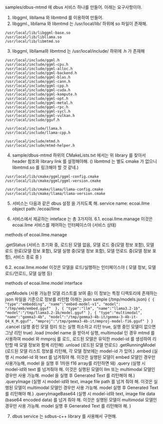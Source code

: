 samples/dbus-mtmd 에 dbus 서비스 하나를 만들어.
아래는 요구사항이야.

1. libggml, libllama 와 libmtmd 를 이용하여 만들어.
2. libggml., libllama 와 libmtmd 는  /usr/local/lib/ 하위에 so 파일이 존재해.
```
/usr/local/lib/libggml-base.so
/usr/local/lib/libllama.so
/usr/local/lib/libmtmd.so
```
3. libggml, libllama와 libmtmd 는 /usr/local/include/ 하위에 .h 가 존재해
```
/usr/local/include/ggml.h
/usr/local/include/ggml-cpu.h
/usr/local/include/ggml-alloc.h
/usr/local/include/ggml-backend.h
/usr/local/include/ggml-blas.h
/usr/local/include/ggml-cann.h
/usr/local/include/ggml-cpp.h
/usr/local/include/ggml-cuda.h
/usr/local/include/ggml-kompute.h
/usr/local/include/ggml-opt.h
/usr/local/include/ggml-metal.h
/usr/local/include/ggml-rpc.h
/usr/local/include/ggml-sycl.h
/usr/local/include/ggml-vulkan.h
/usr/local/include/gguf.h

/usr/local/include/llama.h
/usr/local/include/llama-cpp.h

/usr/local/include/mtmd.h
/usr/local/include/mtmd-helper.h
```
4. sample/dbus-mtmd 하위의 CMakeLists.txt 에서는 위 library 를 찾아서 header 참조와 library link 를 설정해야해. () libmtmd 는 별도 cmake 가 없으니  libmtmd.so 를 링크해야 할 것 같네.)
```
/usr/local/lib/cmake/ggml/ggml-config.cmake
/usr/local/lib/cmake/ggml/ggml-version.cmake

/usr/local/lib/cmake/llama/llama-config.cmake
/usr/local/lib/cmake/llama/llama-version.cmake
```
5. 서비스는 다음과 같은 dbus 설정 을 가지도록 해.
service name: ecoai.llme
object path: /ecoai/llme

6. 서비스에서 제공하는 inteface 는 총 3가지야.
6.1.  ecoai.llme.manage
이것은 ecoai.llme 서비스를 제어하는 인터페이스야 (서비스 상태)

methods of ecoai.llme.manage

 .getStatus  (서비스 초기화 중, 로드된 모델 없음, 모델 로드 중(모델 정보 포함), 모델 로드 완료(모델 정보 포함), 모델 실행 중(모델 정보 포함), 모델 언로드 중(모델 정보 포함), 서비스 종료 중 )

6.2.  ecoai.llme.model
이것은 모델을 로드/실행하는  인터페이스야 ( 모델 정보, 모델 로드/언로드, 모델 실행 등)

methods of ecoai.llme.model interface

 .getModels   (사용 가능한 모델 리스트를 보여 줌)
     이 정보는 특정 디렉토리에 존재하는 json 파일을 기준으로 정보를 리턴함
     아래는 json sample (/tmp/models.json)
     ```
    {
        {
            "type":"embedding",
            "name":"embed-model-v1",
            "model": "/tmp/emb/embed.gguf" 
        },
        {
            "type":"llm",
            "name":"llama3.2-1b",
            "model":"/tmp/llama3.2-1b/model.gguf"
        },
        {
            "type":"multimodal",
            "name":"gemma3-4b",
            "model":"/tmp/gemma3-4b-it/gemma-3-4b-it-Q4_K_M.gguf",
            "mmproj":"/tmp/gemma3-4b-it/mmproj-model-f16.gguf"
        }
    }
     ```
 .cancel   (실행 중인 모델 정리 또는 실행 취소하고 리턴 true,  실행 중인 모델이 없으면 그냥 리턴 true)
 .load  (model name 을 받아서 실행,  multimodal 인 경우 mtmd 를 사용하여 model 와 mmproj 를 로드, 로드된 모델은 유익한 model-id 를 생성하여 리턴할 때 모델 정보와 함께 리턴해)
 .unload  (로드된 모델 언로드)
 .getRunningModel  (로드된 모델 리스트 정보를 리턴해, 각 모델 정보에는 model-id 가 있어.)
 .embed (실행 시 model-id 와 text 를 넘겨줘야 해. 이것은 실행된 모델이 embed 모델인 경우만 사용가능해,  model 을 실행 후 1차원 f16 array를 리턴하면 돼)
 .query 
   (실행 시 model-id와 text 를 넘겨줘야 해. 이것은 실행된 모델이 llm 또는 multimodal 모델인 경우만 사용 가능해. model 을 실행 후 Generated Text 를 리턴해야 해.)
.queryImage
  (실행 시 model-id와 text, image file path 를 넘겨 줘야 해. 이것은 실행된 모델이 multimodal 모델인 경우만 사용 가능해. model 실행 후 Generated Text 를 리턴해야 해.)
.queryImageBase64
 (실행 시 model-id와 text, image file data (base64 encoded data) 를 넘겨 줘야 해. 이것은 실행된 모델이 multimodal 모델인 경우만 사용 가능해. model 실행 후 Generated Text 를 리턴해야 해. )

 7. dbus service 는 sdbus-c++ library 를 사용해서 구현해.
 